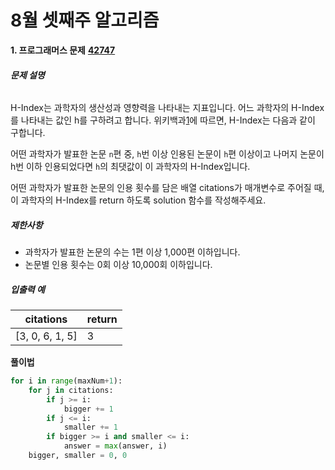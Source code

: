 # 8월 셋째주 알고리즘

**1. 프로그래머스 문제** [**42747**](https://programmers.co.kr/learn/courses/30/lessons/42747)

###### **문제 설명**

H-Index는 과학자의 생산성과 영향력을 나타내는 지표입니다. 어느 과학자의 H-Index를 나타내는 값인 h를 구하려고 합니다. 위키백과[1](https://programmers.co.kr/learn/courses/30/lessons/42747#fn1)에 따르면, H-Index는 다음과 같이 구합니다.

어떤 과학자가 발표한 논문 `n`편 중, `h`번 이상 인용된 논문이 `h`편 이상이고 나머지 논문이 h번 이하 인용되었다면 `h`의 최댓값이 이 과학자의 H-Index입니다.

어떤 과학자가 발표한 논문의 인용 횟수를 담은 배열 citations가 매개변수로 주어질 때, 이 과학자의 H-Index를 return 하도록 solution 함수를 작성해주세요.

##### **제한사항**

- 과학자가 발표한 논문의 수는 1편 이상 1,000편 이하입니다.
- 논문별 인용 횟수는 0회 이상 10,000회 이하입니다.

##### **입출력 예**

| citations       | return |
| --------------- | ------ |
| [3, 0, 6, 1, 5] | 3      |

**풀이법**

```python
for i in range(maxNum+1):
    for j in citations:
        if j >= i:
            bigger += 1
        if j <= i:
            smaller += 1
        if bigger >= i and smaller <= i:
            answer = max(answer, i)
    bigger, smaller = 0, 0
```

